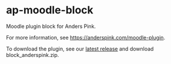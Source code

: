 # ap-moodle-block
Moodle plugin block for Anders Pink.


For more information, see https://anderspink.com/moodle-plugin.


To download the plugin, see our [latest release](https://github.com/anderspink/moodle-block_anderspink/releases/latest) and download block_anderspink.zip.
